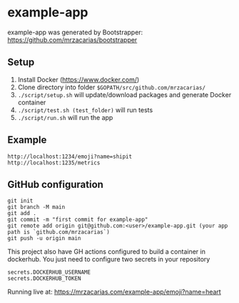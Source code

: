 # example-app

example-app was generated by Bootstrapper: https://github.com/mrzacarias/bootstrapper

## Setup

1. Install Docker (https://www.docker.com/)
1. Clone directory into folder `$GOPATH/src/github.com/mrzacarias/`
1. `./script/setup.sh` will update/download packages and generate Docker container
1. `./script/test.sh (test_folder)` will run tests
1. `./script/run.sh` will run the app

## Example
```
http://localhost:1234/emoji?name=shipit
http://localhost:1235/metrics
```

## GitHub configuration
```
git init
git branch -M main
git add .
git commit -m "first commit for example-app"
git remote add origin git@github.com:<user>/example-app.git (your app path is `github.com/mrzacarias`)
git push -u origin main
```

This project also have GH actions configured to build a container in dockerhub. You just need to configure two secrets in your repository
```
secrets.DOCKERHUB_USERNAME
secrets.DOCKERHUB_TOKEN
```

Running live at: https://mrzacarias.com/example-app/emoji?name=heart